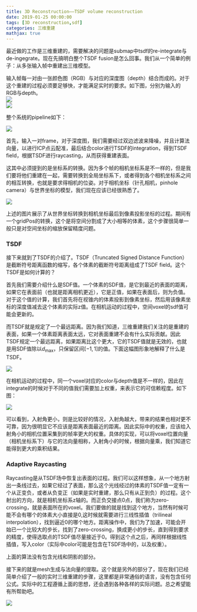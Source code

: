 ```yaml
---
title: 3D Reconstruction——TSDF volume reconstruction
date: 2019-01-25 00:00:00
tags: [3D reconstruction,sdf]
categories: 三维重建
mathjax: true
---        
```




最近做的工作是三维重建的，需要解决的问题是submap中tsdf的re-integrate与de-ingegrate。现在先搞明白整个TSDF fusion是怎么回事。我们从一个简单的例子：从多张输入帧中重建出三维模型。  

<!--more-->

输入帧每一对由一张颜色图（RGB）与对应的深度图（depth）结合而成的。对于这个重建的过程必须要足够快，才能满足实时的要求。如下图，分别为输入的RGB与depth。  
![](https://evolution-video.oss-cn-beijing.aliyuncs.com/images/tsdf1.png)  
![](https://evolution-video.oss-cn-beijing.aliyuncs.com/images/tsdf2.png)

整个系统的pipeline如下：

![](https://evolution-video.oss-cn-beijing.aliyuncs.com/images/tsdf7.png)

首先，输入一对frame，对于深度图，我们需要经过双边滤波来降噪，并且计算法向量，以进行ICP点云配准，最后结合color进行TSDF的integration，得到TSDF field，根据TSDF进行raycasting，从而获得重建表面。

这其中必须提到的是坐标系的转换。因为多个帧的相机坐标系是不一样的，但是我们要将他们重建在一起，需要转换到全局坐标系下，或者得到各个相机坐标系之间的相互转换，也就是要求得相机的位姿。对于相机坐标（针孔相机，pinhole camera）与世界坐标的模型，我们现在应该已经很熟悉了。

![](https://evolution-video.oss-cn-beijing.aliyuncs.com/images/tsdf3.png)

上述的图片展示了从世界坐标转换到相机坐标最后到像素投影坐标的过程。期间有一个gridPos的转换，这个是将空间分割成了大小相等的体素，这个步骤很简单一般只是对空间坐标的缩放保留精度问题。

### [](about:blank#TSDF "TSDF")TSDF

接下来就到了TSDF的介绍了。TSDF（Truncated Signed Distance Function）是截断符号距离函数的缩写，各个体素的截断符号距离组成了TSDF field。这个TSDF是如何计算的？

首先我们需要介绍什么是SDF值。一个体素的SDF值，是它到最近的表面的距离，如果它在表面前（也就是距离相机更近），它是正值，如果在表面后，则为负值。对于这个值的计算，我们首先将在视锥内的体素投影到像素坐标，然后用该像素坐标的深度值减去这个体素的实际z值。在相机运动的过程中，空间voxel的sdf值可能会更新的。

而TSDF就是规定了一个最远距离。因为我们知道，三维重建我们关注的是重建的表面，如果一个体素距离表面太远，它对表面重建不会有什么实际贡献。因此TSDF规定一个最远距离，如果距离比这个更大，它的TSDF值就是无效的，也就是用SDF值除以$d_{\max}$，只保留区间$[-1,1]$的值。下面这幅图形象地解释了什么是TSDF。

![](https://evolution-video.oss-cn-beijing.aliyuncs.com/images/tsdf5.png)

在相机运动的过程中，同一个voxel对应的color与depth值是不一样的，因此在integrate的时候对于不同的值我们需要加上权重，来表示它的可信赖程度。如下图：

![](https://evolution-video.oss-cn-beijing.aliyuncs.com/images/tsdf4.png)

可以看到，入射角更小，则是比较好的情况，入射角越大，带来的结果也相对更不可靠，因为很明显它不应该是距离表面最近的距离。因此实际中的权重，应该给入射角小的相机位置采集到的帧率更大的权重。具体的实现，可以将voxel位置向量（相机坐标系下）与它的法向量相称，入射角小的时候，根据向量乘，我们知道它能得到更大的乘积结果。

### [](about:blank#Adaptive-Raycasting "Adaptive Raycasting")Adaptive Raycasting

Raycasting是从TSDF场中恢复出表面的过程。我们可以这样想象，从一个地方射出一条线过去，如果它经过了表面，那么这个光线经过的体素的TSDF值一定有一个从正变负，或者从负变正（如果是实时重建，那么只有从正到负）的过程。这个射出的方向，就是相机坐标系z轴的。而正负交接点0点，我们称为zero-crossing，就是表面所在的voxel。我们要做的就是找到这个地方，当然有时候可能不会有哪个的体素大小直接是0,这时候就需要进行三线性插值（trilineal interpolation），找到逼近0的哪个地方。距离操作中，我们为了加速，可能会开始已一个比较大的步长，找到了zero-crossing，换成更小的步长，直到得到要求的精度，使得选取点的TSDF值尽量接近于0。得到这个点之后，再同样根据线性插值，写入color（实际中color可能是包含在TSDF场中的，以及权重）。

上面的算法没有包含光线和阴影的部分。

接下来的就是mesh生成与法向量的提取。这个就是另外的部分了，现在我们已经简单介绍了一般的实时三维重建的步骤，这里都是非常通俗的语言，没有包含任何公式。实际中的工程遵循上面的思想，还会遇到各种各样的实际问题。总之希望能有所帮助吧。

![](https://evolution-video.oss-cn-beijing.aliyuncs.com/images/tsdf6.png)
